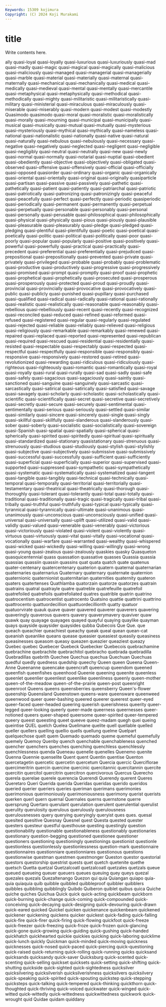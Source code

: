 ```yaml
---
Keywords: 15309 kojimura
Copyright: (C) 2024 Koji Murakami
---
```


# title

Write contents here.



ally
quasi-loyal quasi-loyally quasi-luxurious quasi-luxuriously quasi-mad quasi-madly quasi-magic quasi-magical quasi-magically quasi-malicious
quasi-maliciously quasi-managed quasi-managerial quasi-managerially quasi-marble quasi-material quasi-materially quasi-maternal quasi-maternally quasi-mechanical
quasi-mechanically quasi-medical quasi-medically quasi-medieval quasi-mental quasi-mentally quasi-mercantile quasi-metaphysical quasi-metaphysically quasi-methodical
quasi-methodically quasi-mighty quasi-militaristic quasi-militaristically quasi-military quasi-ministerial quasi-miraculous quasi-miraculously quasi-miserable quasi-miserably
quasi-modern quasi-modest quasi-modestly Quasimodo quasimodo quasi-moral quasi-moralistic quasi-moralistically quasi-morally quasi-mourning
quasi-municipal quasi-municipally quasi-musical quasi-musically quasi-mutual quasi-mutually quasi-mysterious quasi-mysteriously quasi-mythical quasi-mythically
quasi-nameless quasi-national quasi-nationalistic quasi-nationally quasi-native quasi-natural quasi-naturally quasi-nebulous quasi-nebulously quasi-necessary
quasi-negative quasi-negatively quasi-neglected quasi-negligent quasi-negligible quasi-negligibly quasi-neutral quasi-neutrally quasi-new quasi-newly
quasi-normal quasi-normally quasi-notarial quasi-nuptial quasi-obedient quasi-obediently quasi-objective quasi-objectively quasi-obligated quasi-observed
quasi-offensive quasi-offensively quasi-official quasi-officially quasi-opposed quasiorder quasi-ordinary quasi-organic quasi-organically quasi-oriental
quasi-orientally quasi-original quasi-originally quasiparticle quasi-partisan quasi-passive quasi-passively quasi-pathetic quasi-pathetically quasi-patient
quasi-patiently quasi-patriarchal quasi-patriotic quasi-patriotically quasi-patronizing quasi-patronizingly quasi-peaceful quasi-peacefully quasi-perfect quasi-perfectly
quasi-periodic quasiperiodic quasi-periodically quasi-permanent quasi-permanently quasi-perpetual quasi-perpetually quasi-personable quasi-personably quasi-personal
quasi-personally quasi-perusable quasi-philosophical quasi-philosophically quasi-physical quasi-physically quasi-pious quasi-piously quasi-plausible quasi-pleasurable
quasi-pleasurably quasi-pledge quasi-pledged quasi-pledging quasi-plentiful quasi-plentifully quasi-poetic quasi-poetical quasi-poetically quasi-politic
quasi-political quasi-politically quasi-poor quasi-poorly quasi-popular quasi-popularly quasi-positive quasi-positively quasi-powerful quasi-powerfully
quasi-practical quasi-practically quasi-precedent quasi-preferential quasi-preferentially quasi-prejudiced quasi-prepositional quasi-prepositionally quasi-prevented quasi-private
quasi-privately quasi-privileged quasi-probable quasi-probably quasi-problematic quasi-productive quasi-productively quasi-progressive quasi-progressively quasi-promised
quasi-prompt quasi-promptly quasi-proof quasi-prophetic quasi-prophetical quasi-prophetically quasi-prosecuted quasi-prosperous quasi-prosperously quasi-protected
quasi-proud quasi-proudly quasi-provincial quasi-provincially quasi-provocative quasi-provocatively quasi-public quasi-publicly quasi-punished quasi-pupillary
quasi-purchased quasi-qualified quasi-radical quasi-radically quasi-rational quasi-rationally quasi-realistic quasi-realistically quasi-reasonable quasi-reasonably
quasi-rebellious quasi-rebelliously quasi-recent quasi-recently quasi-recognized quasi-reconciled quasi-reduced quasi-refined quasi-reformed quasi-refused
quasi-registered quasi-regular quasi-regularly quasi-regulated quasi-rejected quasi-reliable quasi-reliably quasi-relieved quasi-religious quasi-religiously
quasi-remarkable quasi-remarkably quasi-renewed quasi-repaired quasi-replaced quasi-reported quasi-represented quasi-republican quasi-required quasi-rescued
quasi-residential quasi-residentially quasi-resisted quasi-respectable quasi-respectably quasi-respected quasi-respectful quasi-respectfully quasi-responsible quasi-responsibly
quasi-responsive quasi-responsively quasi-restored quasi-retired quasi-revolutionized quasi-rewarding quasi-ridiculous quasi-ridiculously quasi-righteous quasi-righteously
quasi-romantic quasi-romantically quasi-royal quasi-royally quasi-rural quasi-rurally quasi-sad quasi-sadly quasi-safe quasi-safely
quasi-sagacious quasi-sagaciously quasi-saintly quasi-sanctioned quasi-sanguine quasi-sanguinely quasi-sarcastic quasi-sarcastically quasi-satirical quasi-satirically
quasi-satisfied quasi-savage quasi-savagely quasi-scholarly quasi-scholastic quasi-scholastically quasi-scientific quasi-scientifically quasi-secret quasi-secretive
quasi-secretively quasi-secretly quasi-secure quasi-securely quasi-sentimental quasi-sentimentally quasi-serious quasi-seriously quasi-settled quasi-similar
quasi-similarly quasi-sincere quasi-sincerely quasi-single quasi-singly quasi-skillful quasi-skillfully quasi-slanderous quasi-slanderously quasi-sober
quasi-soberly quasi-socialistic quasi-socialistically quasi-sovereign quasi-Spanish quasi-spatial quasi-spatially quasi-spherical quasi-spherically quasi-spirited
quasi-spiritedly quasi-spiritual quasi-spiritually quasi-standardized quasi-stationary quasistationary quasi-strenuous quasi-strenuously quasi-studious quasi-studiously
quasi-stylish quasi-stylishly quasi-subjective quasi-subjectively quasi-submissive quasi-submissively quasi-successful quasi-successfully quasi-sufficient quasi-sufficiently
quasi-superficial quasi-superficially quasi-superior quasi-supervised quasi-supported quasi-suppressed quasi-sympathetic quasi-sympathetically quasi-systematic quasi-systematically
quasi-systematized quasi-tangent quasi-tangible quasi-tangibly quasi-technical quasi-technically quasi-temporal quasi-temporally quasi-territorial quasi-territorially
quasi-testamentary quasi-theatrical quasi-theatrically quasi-thorough quasi-thoroughly quasi-tolerant quasi-tolerantly quasi-total quasi-totally quasi-traditional
quasi-traditionally quasi-tragic quasi-tragically quasi-tribal quasi-tribally quasi-truthful quasi-truthfully quasi-typical quasi-typically quasi-tyrannical
quasi-tyrannically quasi-ultimate quasi-unanimous quasi-unanimously quasi-unconscious quasi-unconsciously quasi-unified quasi-universal quasi-universally quasi-uplift
quasi-utilized quasi-valid quasi-validly quasi-valued quasi-venerable quasi-venerably quasi-victorious quasi-victoriously quasi-violated quasi-violent
quasi-violently quasi-virtuous quasi-virtuously quasi-vital quasi-vitally quasi-vocational quasi-vocationally quasi-warfare quasi-warranted quasi-wealthy
quasi-whispered quasi-wicked quasi-wickedly quasi-willing quasi-willingly quasi-wrong quasi-young quasi-zealous quasi-zealously quaskies
quasky Quasqueton quasquicentennial quass quassation quassative quasses Quassia quassia quassias
quassiin quassin quassins quat quata quatch quate quatenus quater-centenary quatercentenary
quaterion quatern quaternal quaternarian quaternaries quaternarius Quaternary quaternary quaternate quaternion
quaternionic quaternionist quaternitarian quaternities quaternity quateron quaters quatertenses Quathlamba quatorzain
quatorze quatorzes quatrain quatrains quatral quatrayle quatre quatreble quatrefeuille quatrefoil
quatrefoiled quatrefoils quatrefoliated quatres quatrible quatrin quatrino quatrocentism quatrocentist quatrocento
Quatsino quattie quattrini quattrino quattrocento quattuordecillion quattuordecillionth quatty quatuor quatuorvirate
quauk quave quaver quavered quaverer quaverers quavering quaveringly quaverous quavers
quavery quaverymavery quaviver quaw quawk quay quayage quayages quayed quayful
quaying quaylike quayman quays quayside quaysider quaysides qubba Qubecois Que
Que. que queach queachier queachiest queachy queak queal quean quean-cat
queanish queanlike queans quease queasier queasiest queasily queasiness queasinesses queasom
queasy queazen queazier queaziest queazy Quebec quebec Quebecer Quebeck Quebecker
Quebecois quebrachamine quebrachine quebrachite quebrachitol quebracho quebrada quebradilla Quebradillas quebrith
Quechee Quechua quechua Quechuan Quechuas quedful quedly quedness quedship queechy
Queen queen Queena Queen-Anne Queenanne queencake queencraft queencup queendom queened
queenfish queenfishes queenhood Queenie queening queenite queenless queenlet queenlier queenliest
queenlike queenliness queenly queen-mother queen-of-the-meadow queen-of-the-prairie queen-post queenright queenroot Queens
queens queensberries queensberry Queen's-flower queenship Queensland Queenstown queens-ware queensware queenweed
queenwood queer queer-bashing queered queerer queerest queer-eyed queer-faced queer-headed queering
queerish queerishness queerity queer-legged queer-looking queerly queer-made queerness queernesses queer-notioned
queers queer-shaped queersome queer-spirited queer-tempered queery queest queesting queet queeve
queez-madam quegh quei queing queintise QUEL quelch Quelea Quelimane quelite
quell quellable quelled queller quellers quelling quellio quells quellung quelme
Quelpart quelquechose quelt quem Quemado quemado queme quemeful quemefully quemely
Quemoy Quenby quench quenchable quenchableness quenched quencher quenchers quenches quenching
quenchless quenchlessly quenchlessness quenda Queneau quenelle quenelles Quenemo quenite Quenna
Quennie quenselite Quent quent Quentin quentise Quenton quercetagetin quercetic quercetin
quercetum Quercia quercic Querciflorae quercimeritrin quercin quercine quercinic quercitannic quercitannin
quercite quercitin quercitol quercitrin quercitron quercivorous Quercus Querecho querela querelae
querele querencia Querendi Querendy querent Queres Queretaro Queri Querida querida
Queridas queridas querido queridos queried querier queriers queries queriman querimans
querimonies querimonious querimoniously querimoniousness querimony querist querists querken querl quern
quernal Quernales querns quernstone querre quersprung Quertaro querulant querulation querulent
querulential querulist querulity querulosity querulous querulously querulousness querulousnesses query querying
queryingly queryist ques ques. quesal quesited quesitive Quesnay Quesnel quest
Questa quested quester questers questeur questful questhouse questing questingly question
questionability questionable questionableness questionably questionaries questionary question-begging questioned questionee questioner
questioners questioning questioningly questionings questionist questionle questionless questionlessly questionlessness question-mark
questionnaire questionnaires questionniare questionniares questionous questions questionwise questman questmen questmonger
Queston questor questorial questors questorship questrist quests quet quetch quetenite
quethe quetsch Quetta quetzal Quetzalcoatl quetzalcoatl quetzales quetzals queue queued
queueing queuer queuers queues queuing quey queys quezal quezales quezals
Quezaltenango Quezon qui quia Quiangan quiapo quia-quia quiaquia quib quibble
quibbled quibbleproof quibbler quibblers quibbles quibbling quibblingly Quibdo Quiberon quiblet
quibus quica Quiche quiche quiches Quichua Quick quick quick-acting quickbeam
quickborn quick-burning quick-change quick-coming quick-compounded quick-conceiving quick-decaying quick-designing quick-devouring quick-drawn
quick-eared quicked Quickel quicken quickenance quickenbeam quickened quickener quickening quickens
quicker quickest quick-fading quick-falling quick-fire quick-firer quick-firing quick-flowing quickfoot quick-freeze
quick-freezer quick-freezing quick-froze quick-frozen quick-glancing quick-gone quick-growing quick-guiding quick-gushing quick-handed
quickhatch quickhearted quickie quickies quicking quick-laboring quicklime quick-lunch quickly Quickman
quick-minded quick-moving quickness quicknesses quick-nosed quick-paced quick-piercing quick-questioning quick-raised quick-returning
quick-rolling quick-running quicks quicksand quicksands quicksandy quick-saver Quicksburg quick-scented quick-scenting
quick-selling quickset quicksets quick-setting quick-shifting quick-shutting quickside quick-sighted quick-sightedness quicksilver
quicksilvering quicksilverish quicksilverishness quicksilvers quicksilvery quick-speaking quick-spirited quick-spouting quickstep quick-stepping
quicksteps quick-talking quick-tempered quick-thinking quickthorn quick-thoughted quick-thriving quick-voiced quickwater quick-winged
quick-witted quick-wittedly quick-wittedness quickwittedness quickwork quick-wrought quid Quidae quidam quiddany
